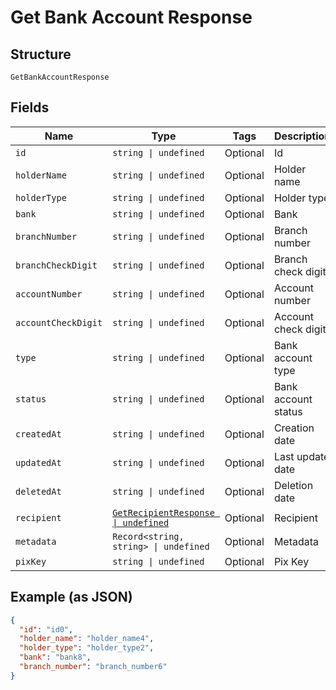 
# Get Bank Account Response

## Structure

`GetBankAccountResponse`

## Fields

| Name | Type | Tags | Description |
|  --- | --- | --- | --- |
| `id` | `string \| undefined` | Optional | Id |
| `holderName` | `string \| undefined` | Optional | Holder name |
| `holderType` | `string \| undefined` | Optional | Holder type |
| `bank` | `string \| undefined` | Optional | Bank |
| `branchNumber` | `string \| undefined` | Optional | Branch number |
| `branchCheckDigit` | `string \| undefined` | Optional | Branch check digit |
| `accountNumber` | `string \| undefined` | Optional | Account number |
| `accountCheckDigit` | `string \| undefined` | Optional | Account check digit |
| `type` | `string \| undefined` | Optional | Bank account type |
| `status` | `string \| undefined` | Optional | Bank account status |
| `createdAt` | `string \| undefined` | Optional | Creation date |
| `updatedAt` | `string \| undefined` | Optional | Last update date |
| `deletedAt` | `string \| undefined` | Optional | Deletion date |
| `recipient` | [`GetRecipientResponse \| undefined`](../../doc/models/get-recipient-response.md) | Optional | Recipient |
| `metadata` | `Record<string, string> \| undefined` | Optional | Metadata |
| `pixKey` | `string \| undefined` | Optional | Pix Key |

## Example (as JSON)

```json
{
  "id": "id0",
  "holder_name": "holder_name4",
  "holder_type": "holder_type2",
  "bank": "bank8",
  "branch_number": "branch_number6"
}
```

